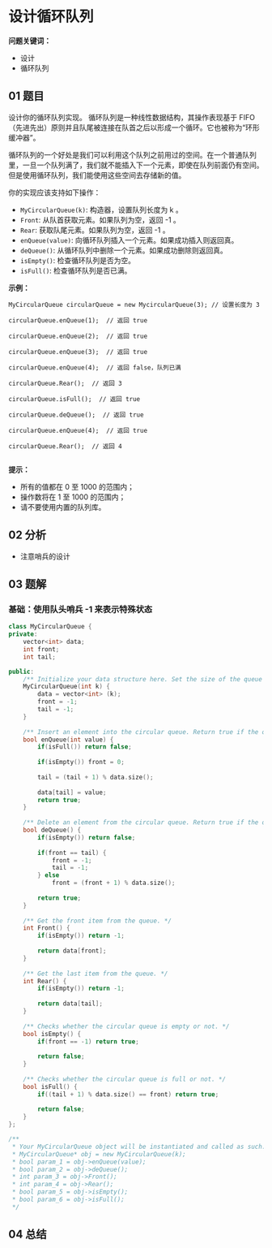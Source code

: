 # 设计循环队列
**问题关键词：**

- 设计
- 循环队列

## 01 题目

设计你的循环队列实现。 循环队列是一种线性数据结构，其操作表现基于 FIFO（先进先出）原则并且队尾被连接在队首之后以形成一个循环。它也被称为“环形缓冲器”。

循环队列的一个好处是我们可以利用这个队列之前用过的空间。在一个普通队列里，一旦一个队列满了，我们就不能插入下一个元素，即使在队列前面仍有空间。但是使用循环队列，我们能使用这些空间去存储新的值。

你的实现应该支持如下操作：

- `MyCircularQueue(k)`: 构造器，设置队列长度为 k 。
- `Front`: 从队首获取元素。如果队列为空，返回 -1 。
- `Rear`: 获取队尾元素。如果队列为空，返回 -1 。
- `enQueue(value)`: 向循环队列插入一个元素。如果成功插入则返回真。
- `deQueue()`: 从循环队列中删除一个元素。如果成功删除则返回真。
- `isEmpty()`: 检查循环队列是否为空。
- `isFull()`: 检查循环队列是否已满。

**示例：**

```
MyCircularQueue circularQueue = new MycircularQueue(3); // 设置长度为 3

circularQueue.enQueue(1);  // 返回 true

circularQueue.enQueue(2);  // 返回 true

circularQueue.enQueue(3);  // 返回 true

circularQueue.enQueue(4);  // 返回 false，队列已满

circularQueue.Rear();  // 返回 3

circularQueue.isFull();  // 返回 true

circularQueue.deQueue();  // 返回 true

circularQueue.enQueue(4);  // 返回 true

circularQueue.Rear();  // 返回 4
 
```

**提示：**

- 所有的值都在 0 至 1000 的范围内；
- 操作数将在 1 至 1000 的范围内；
- 请不要使用内置的队列库。

## 02 分析

- 注意哨兵的设计

## 03 题解

### 基础：使用队头哨兵 -1 来表示特殊状态

```c++
class MyCircularQueue {
private:
    vector<int> data;
    int front;
    int tail;

public:
    /** Initialize your data structure here. Set the size of the queue to be k. */
    MyCircularQueue(int k) {
        data = vector<int> (k);
        front = -1;
        tail = -1;
    }
    
    /** Insert an element into the circular queue. Return true if the operation is successful. */
    bool enQueue(int value) {
        if(isFull()) return false;
        
        if(isEmpty()) front = 0;
        
        tail = (tail + 1) % data.size();
        
        data[tail] = value;
        return true;
    }
    
    /** Delete an element from the circular queue. Return true if the operation is successful. */
    bool deQueue() {
        if(isEmpty()) return false;
        
        if(front == tail) { 
            front = -1;
            tail = -1;
        } else
            front = (front + 1) % data.size();
        
        return true;
    }
    
    /** Get the front item from the queue. */
    int Front() {
        if(isEmpty()) return -1;
        
        return data[front];
    }
    
    /** Get the last item from the queue. */
    int Rear() {
        if(isEmpty()) return -1;
        
        return data[tail];
    }
    
    /** Checks whether the circular queue is empty or not. */
    bool isEmpty() {
        if(front == -1) return true;
        
        return false;
    }
    
    /** Checks whether the circular queue is full or not. */
    bool isFull() {
        if((tail + 1) % data.size() == front) return true;
        
        return false;
    }
};

/**
 * Your MyCircularQueue object will be instantiated and called as such:
 * MyCircularQueue* obj = new MyCircularQueue(k);
 * bool param_1 = obj->enQueue(value);
 * bool param_2 = obj->deQueue();
 * int param_3 = obj->Front();
 * int param_4 = obj->Rear();
 * bool param_5 = obj->isEmpty();
 * bool param_6 = obj->isFull();
 */
```

## 04 总结

